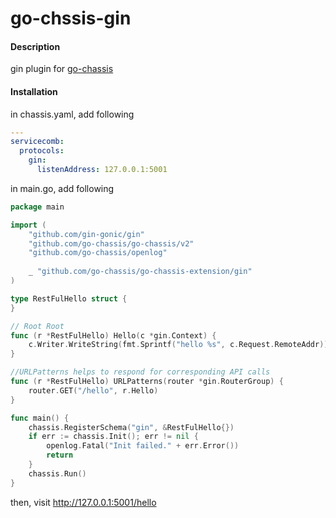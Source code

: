 # go-chssis-gin

#### Description
gin plugin for [go-chassis](https://github.com/go-chassis/go-chassis)



#### Installation

in chassis.yaml, add following
```yaml
---
servicecomb:
  protocols:
    gin:
      listenAddress: 127.0.0.1:5001
```

in main.go, add following
``` go
package main

import (
    "github.com/gin-gonic/gin"
    "github.com/go-chassis/go-chassis/v2"
    "github.com/go-chassis/openlog"
    
    _ "github.com/go-chassis/go-chassis-extension/gin"
)

type RestFulHello struct {
}

// Root Root
func (r *RestFulHello) Hello(c *gin.Context) {
    c.Writer.WriteString(fmt.Sprintf("hello %s", c.Request.RemoteAddr))
}

//URLPatterns helps to respond for corresponding API calls
func (r *RestFulHello) URLPatterns(router *gin.RouterGroup) {
    router.GET("/hello", r.Hello)
}

func main() {
    chassis.RegisterSchema("gin", &RestFulHello{})
    if err := chassis.Init(); err != nil {
        openlog.Fatal("Init failed." + err.Error())
        return
    }
    chassis.Run()
}

```

then, visit http://127.0.0.1:5001/hello
